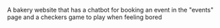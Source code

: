 A bakery website that has a chatbot for booking an event in the "events" page and a checkers game to play when feeling bored
